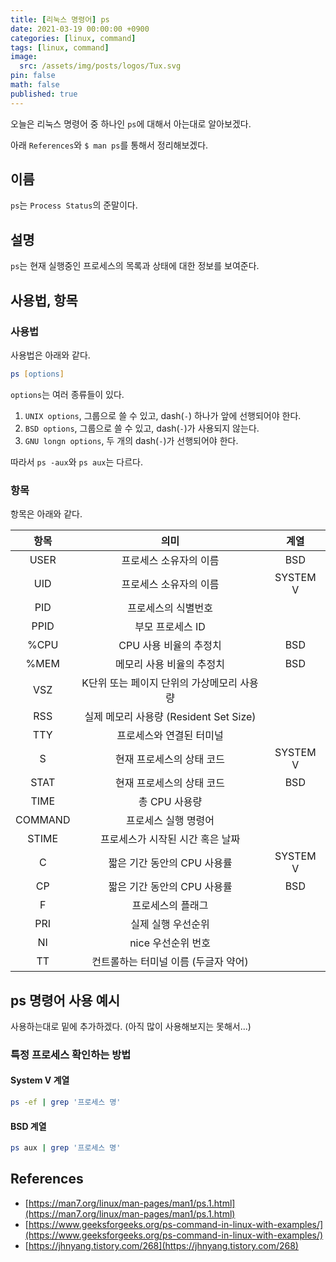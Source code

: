 ```yaml
---
title: [리눅스 명령어] ps
date: 2021-03-19 00:00:00 +0900
categories: [linux, command]
tags: [linux, command]
image:
  src: /assets/img/posts/logos/Tux.svg
pin: false
math: false
published: true
---
```


오늘은 리눅스 명령어 중 하나인 `ps`에 대해서 아는대로 알아보겠다.

아래 `References`와 `$ man ps`를 통해서 정리해보겠다.

## 이름

`ps`는 `Process Status`의 준말이다.

## 설명

`ps`는 현재 실행중인 프로세스의 목록과 상태에 대한 정보를 보여준다.

## 사용법, 항목

### 사용법

사용법은 아래와 같다.

```zsh
ps [options]
```

`options`는 여러 종류들이 있다.

1. `UNIX options`, 그룹으로 쓸 수 있고, dash(`-`) 하나가 앞에 선행되어야 한다.
2. `BSD options`, 그룹으로 쓸 수 있고, dash(`-`)가 사용되지 않는다.
3. `GNU longn options`, 두 개의 dash(`-`)가 선행되어야 한다.

따라서 `ps -aux`와 `ps aux`는 다르다.

### 항목

항목은 아래와 같다.

|  항목   |                    의미                    |   계열   |
| :-----: | :----------------------------------------: | :------: |
|  USER   |           프로세스 소유자의 이름           |   BSD    |
|   UID   |           프로세스 소유자의 이름           | SYSTEM V |
|   PID   |            프로세스의 식별번호             |          |
|  PPID   |              부모 프로세스 ID              |          |
|  %CPU   |           CPU 사용 비율의 추정치           |   BSD    |
|  %MEM   |         메모리 사용 비율의 추정치          |   BSD    |
|   VSZ   | K단위 또는 페이지 단위의 가상메모리 사용량 |          |
|   RSS   |   실제 메모리 사용량 (Resident Set Size)   |          |
|   TTY   |          프로세스와 연결된 터미널          |          |
|    S    |         현재 프로세스의 상태 코드          | SYSTEM V |
|  STAT   |         현재 프로세스의 상태 코드          |   BSD    |
|  TIME   |               총 CPU 사용량                |          |
| COMMAND |            프로세스 실행 명령어            |          |
|  STIME  |      프로세스가 시작된 시간 혹은 날짜      |          |
|    C    |        짧은 기간 동안의 CPU 사용률         | SYSTEM V |
|   CP    |        짧은 기간 동안의 CPU 사용률         |   BSD    |
|    F    |             프로세스의 플래그              |          |
|   PRI   |             실제 실행 우선순위             |          |
|   NI    |             nice 우선순위 번호             |          |
|   TT    |    컨트롤하는 터미널 이름 (두글자 약어)    |          |

## ps 명령어 사용 예시

사용하는대로 밑에 추가하겠다. (아직 많이 사용해보지는 못해서...)

### 특정 프로세스 확인하는 방법

#### System V 계열

```zsh
ps -ef | grep '프로세스 명'
```

#### BSD 계열

```zsh
ps aux | grep '프로세스 명'
```

## References

- [https://man7.org/linux/man-pages/man1/ps.1.html](https://man7.org/linux/man-pages/man1/ps.1.html)
- [https://www.geeksforgeeks.org/ps-command-in-linux-with-examples/](https://www.geeksforgeeks.org/ps-command-in-linux-with-examples/)
- [https://jhnyang.tistory.com/268](https://jhnyang.tistory.com/268)
